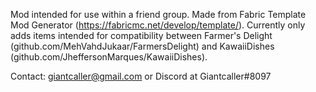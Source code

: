 Mod intended for use within a friend group. Made from Fabric Template Mod Generator (https://fabricmc.net/develop/template/).
Currently only adds items intended for compatibility between Farmer's Delight (github.com/MehVahdJukaar/FarmersDelight) and KawaiiDishes (github.com/JheffersonMarques/KawaiiDishes).

Contact: giantcaller@gmail.com or Discord at Giantcaller#8097

